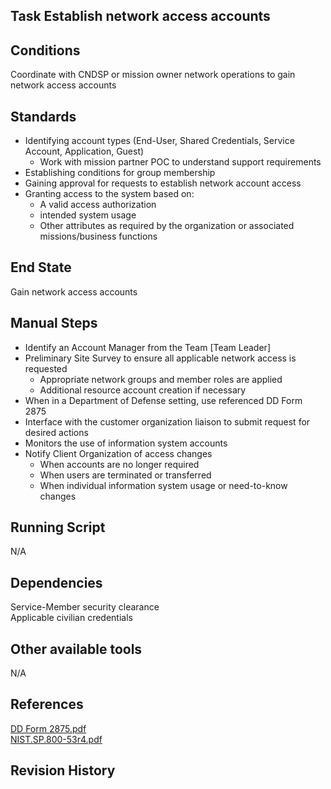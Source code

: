 ## Task Establish network access accounts  


## Conditions  
Coordinate with CNDSP or mission owner network operations to gain network access accounts  


## Standards  
* Identifying account types (End-User, Shared Credentials, Service Account, Application, Guest)  
  * Work with mission partner POC to understand support requirements  
* Establishing conditions for group membership  
* Gaining approval for requests to establish network account access  
* Granting access to the system based on:   
  * A valid access authorization  
  * intended system usage  
  * Other attributes as required by the organization or associated missions/business functions  


## End State  
Gain network access accounts  


## Manual Steps  
* Identify an Account Manager from the Team [Team Leader]  
* Preliminary Site Survey to ensure all applicable network access is requested  
  * Appropriate network groups and member roles are applied  
  * Additional resource account creation if necessary  
* When in a Department of Defense setting, use referenced DD Form 2875  
* Interface with the customer organization liaison to submit request for desired actions  
* Monitors the use of information system accounts  
* Notify Client Organization of access changes  
  * When accounts are no longer required  
  * When users are terminated or transferred  
  * When individual information system usage or need-to-know changes  


## Running Script  
N/A  


## Dependencies  
Service-Member security clearance  
Applicable civilian credentials  


## Other available tools  
N/A  


## References  
[DD Form 2875.pdf](/1.Preparation/Preparation_References/DDForm2875.pdf)  
[NIST.SP.800-53r4.pdf](https://nvlpubs.nist.gov/nistpubs/SpecialPublications/NIST.SP.800-53r4.pdf)  


## Revision History  
